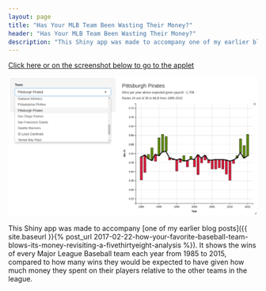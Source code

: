 ```yaml
---
layout: page
title: "Has Your MLB Team Been Wasting Their Money?"
header: "Has Your MLB Team Been Wasting Their Money?"
description: "This Shiny app was made to accompany one of my earlier blog posts. It shows the wins of every Major League Baseball team each year from 1985 to 2015, compared to how many wins they would be expected to have given how much money they spent on their players relative to the other teams in the league."
---
```


[Click here or on the screenshot below to go to the applet](http://shiny.science.psu.edu/jre206/mlb_payroll/)

[![click here to go to the applet](/assets/images/mlb-screenshot.png "Click to go to the applet")](http://shiny.science.psu.edu/jre206/mlb_payroll/)

This Shiny app was made to accompany [one of my earlier blog posts]({{ site.baseurl }}{% post_url 2017-02-22-how-your-favorite-baseball-team-blows-its-money-revisiting-a-fivethirtyeight-analysis %}). It shows the wins of every Major League Baseball team each year from 1985 to 2015, compared to how many wins they would be expected to have given how much money they spent on their players relative to the other teams in the league.